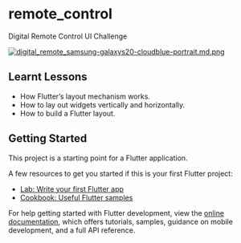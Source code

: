 # remote_control

Digital Remote Control UI Challenge


[![digital_remote_samsung-galaxys20-cloudblue-portrait.md.png](https://tinypic.host/images/2022/07/26/digital_remote_samsung-galaxys20-cloudblue-portrait.md.png)](https://tinypic.host/i/ja1gA )

## Learnt Lessons

- How Flutter’s layout mechanism works.
- How to lay out widgets vertically and horizontally.
- How to build a Flutter layout.


 
## Getting Started

This project is a starting point for a Flutter application.

A few resources to get you started if this is your first Flutter project:

- [Lab: Write your first Flutter app](https://docs.flutter.dev/get-started/codelab)
- [Cookbook: Useful Flutter samples](https://docs.flutter.dev/cookbook)

For help getting started with Flutter development, view the
[online documentation](https://docs.flutter.dev/), which offers tutorials,
samples, guidance on mobile development, and a full API reference.
